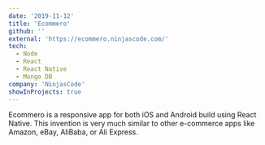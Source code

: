 ```yaml
---
date: '2019-11-12'
title: 'Ecommero'
github: ''
external: 'https://ecommero.ninjascode.com/'
tech:
  - Node
  - React
  - React Native
  - Mongo DB
company: 'NinjasCode'
showInProjects: true
---
```


Ecommero is a responsive app for both iOS and Android build using React Native. This invention is very much similar to other e-commerce apps like Amazon, eBay, AliBaba, or Ali Express.
